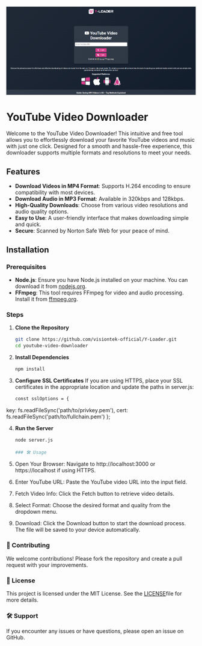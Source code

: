 ﻿![alt text](image.png)

# YouTube Video Downloader

Welcome to the YouTube Video Downloader! This intuitive and free tool allows you to effortlessly download your favorite YouTube videos and music with just one click. Designed for a smooth and hassle-free experience, this downloader supports multiple formats and resolutions to meet your needs.

## Features

- **Download Videos in MP4 Format**: Supports H.264 encoding to ensure compatibility with most devices.
- **Download Audio in MP3 Format**: Available in 320kbps and 128kbps.
- **High-Quality Downloads**: Choose from various video resolutions and audio quality options.
- **Easy to Use**: A user-friendly interface that makes downloading simple and quick.
- **Secure**: Scanned by Norton Safe Web for your peace of mind.

## Installation

### Prerequisites

- **Node.js**: Ensure you have Node.js installed on your machine. You can download it from [nodejs.org](https://nodejs.org/).
- **FFmpeg**: This tool requires FFmpeg for video and audio processing. Install it from [ffmpeg.org](https://ffmpeg.org/download.html).

### Steps

1. **Clone the Repository**

   ```bash
   git clone https://github.com/visiontek-official/Y-Loader.git
   cd youtube-video-downloader

2. **Install Dependencies**

   ```bash
   npm install

3. **Configure SSL Certificates**
If you are using HTTPS, place your SSL certificates in the appropriate location and update the paths in server.js:

   ```bash
   const sslOptions = {
  key: fs.readFileSync('path/to/privkey.pem'),
  cert: fs.readFileSync('path/to/fullchain.pem')
};

4. **Run the Server**

   ```bash
   node server.js

   ### 🛠️ Usage

1.	Open Your Browser: Navigate to http://localhost:3000 or https://localhost if using HTTPS.
2.	Enter YouTube URL: Paste the YouTube video URL into the input field.
3.	Fetch Video Info: Click the Fetch button to retrieve video details.
4.	Select Format: Choose the desired format and quality from the dropdown menu.
5.	Download: Click the Download button to start the download process. The file will be saved to your device automatically.

   ### 🤝 Contributing

We welcome contributions! Please fork the repository and create a pull request with your improvements.

   ### 📜 License

This project is licensed under the MIT License. See the [LICENSE](https://chatgpt.com/c/LICENSE)file for more details.

   ### 🛠️ Support

If you encounter any issues or have questions, please open an issue on GitHub.